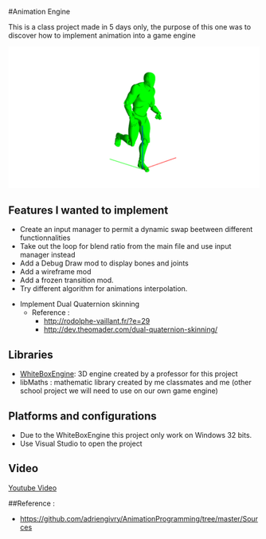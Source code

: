 #Animation Engine

This is a class project made in 5 days only, the purpose of this one was to discover how to implement animation into a game engine

![](https://github.com/FelixPog/AnimationEngine/blob/main/Screenshots/ProjectAnimation.PNG)

## Features I wanted to implement

- Create an input manager to permit a dynamic swap beetween different functionnalities
- Take out the loop for blend ratio from the main file and use input manager instead
- Add a Debug Draw mod to display bones and joints
- Add a wireframe mod
- Add a frozen transition mod.
- Try different algorithm for animations interpolation.
+ Implement Dual Quaternion skinning
	+ Reference :
		+ http://rodolphe-vaillant.fr/?e=29
		+ http://dev.theomader.com/dual-quaternion-skinning/

## Libraries

- [WhiteBoxEngine](https://github.com/Trizek/WhiteBoxEngine): 3D engine created by a professor for this project
- libMaths : mathematic library created by me classmates and me (other school project we will need to use on our own game engine)

## Platforms and configurations

- Due to the WhiteBoxEngine this project only work on Windows 32 bits. 
- Use Visual Studio to open the project

## Video

[Youtube Video](https://youtu.be/Wv7hUwRD_ew)

##Reference :

- https://github.com/adriengivry/AnimationProgramming/tree/master/Sources